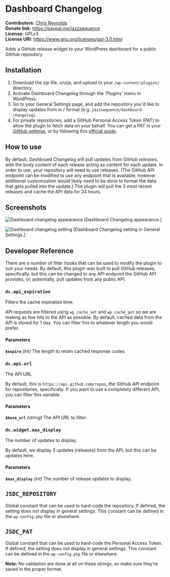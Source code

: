 # Dashboard Changelog

**Contributors:** [Chris Reynolds](https://chrisreynolds.io)  
**Donate link:** https://paypal.me/jazzsequence  
**License:** GPLv3  
**License URI:** https://www.gnu.org/licenses/gpl-3.0.html  

Adds a GitHub release widget to your WordPress dashboard for a public GitHub repository.

## Installation ##

1. Download the zip file, unzip, and upload to your `/wp-content/plugins/` directory.
2. Activate Dashboard Changelog through the 'Plugins' menu in WordPress.
3. Go to your General Settings page, and add the repository you'd like to display updates from in <owner>/<repository-name> format (e.g. `jazzsequence/dashboard-changelog`).
4. For private repositories, add a GitHub Personal Access Token (PAT) to allow the plugin to fetch data on your behalf. You can get a PAT in your [GitHub settings](https://github.com/settings/tokens), or by following this [official guide](https://docs.github.com/en/authentication/keeping-your-account-and-data-secure/creating-a-personal-access-token).

## How to use ##
By default, Dashboard Changelog will pull updates from GitHub _releases_, with the body content of each release acting as content for each update. In order to use, your repository will need to use releases. (The GitHub API endpoint can be modified to use any endpoint that is available, however additional customization would likely need to be done to format the data that gets pulled into the update.) The plugin will pull the 3 most recent releases and cache the API data for 24 hours.

## Screenshots ##

![Dashboard changelog appearance](https://i.imgur.com/HxQ52rS.png)
[Dashboard Changelog appearance.]

![Dashboard changelog setting](https://i.imgur.com/8jWxntT.png)
[Dashboard Changelog setting in General Settings.]

## Developer Reference ##

There are a number of filter hooks that can be used to modify the plugin to suit your needs. By default, this plugin was built to pull GitHub releases, specifically. but this can be changed to any API endpoint the GitHub API provides, or, potentially, pull updates from any public API.

### `dc.api_expiration`
Filters the cache expiration time.

API requests are filtered using `wp_cache_set` and `wp_cache_get` so we are making as few hits to the API as possible. By default, cached data from the API is stored for 1 day. You can filter this to whatever length you would prefer.

#### Parameters

**`$expire`** _(int)_ The length to retain cached response codes.

### `dc.api.url`
The API URL

By default, this is `https://api.github.com/repos`, the GitHub API endpoint for repositories, specifically. If you want to use a completely different API, you can filter this variable.

#### Parameters
**`$base_url`** _(string)_ The API URL to filter.

### `dc.widget.max_display`
The number of updates to display.

By default, we display 3 updates (releases) from the API, but this can be updates here.

#### Parameters
**`$max_display`** _(int)_ The number of release updates to display.

## `JSDC_REPOSITORY`
Global constant that can be used to hard-code the repository. If defined, the setting does not display in general settings. This constant can be defined in the `wp-config.php` file or elsewhere.

## `JSDC_PAT`
Global constant that can be used to hard-code the Personal Access Token. If defined, the setting does not display in general settings. This constant can be defined in the `wp-config.php` file or elsewhere.

**Note:** No validation are done at all on these strings, so make sure they're saved in the proper format.